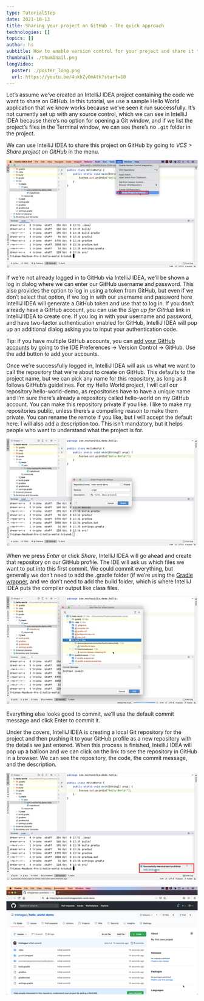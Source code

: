 ```yaml
---
type: TutorialStep
date: 2021-10-13
title: Sharing your project on GitHub - The quick approach
technologies: []
topics: []
author: hs
subtitle: How to enable version control for your project and share it to GitHub in one step
thumbnail: ./thumbnail.png
longVideo:
  poster: ./poster_long.png
  url: https://youtu.be/4ukhZvOmAtk?start=10
---
```


Let’s assume we’ve created an IntelliJ IDEA project containing the code we want to share on GitHub. In this tutorial, we use a sample Hello World application that we know works because we’ve seen it run successfully. It’s not currently set up with any source control, which we can see in IntelliJ IDEA because there’s no option for opening a Git window, and if we list the project’s files in the Terminal window, we can see there’s no `.git` folder in the project. 

We can use IntelliJ IDEA to share this project on GitHub by going to *VCS >  Share project on GitHub* in the menu.

![Share Project on GitHub](share-project-github.png)

If we’re not already logged in to GitHub via IntelliJ IDEA, we’ll be shown a log in dialog where we can enter our GitHub username and password. This also provides the option to log in using a token from GitHub, but even if we don’t select that option, if we log in with our username and password here IntelliJ IDEA will generate a GitHub token and use that to log in. If you don’t already have a GitHub account, you can use the _Sign up for GitHub_ link in IntelliJ IDEA to create one. If you log in with your username and password, and have two-factor authentication enabled for GitHub, IntelliJ IDEA will pop up an additional dialog asking you to input your authentication code.

Tip: if you have multiple GitHub accounts, you can [add your GitHub accounts](https://www.jetbrains.com/help/idea/github.html) by going to the IDE Preferences -> Version Control -> GitHub. Use the add button to add your accounts.

Once we’re successfully logged in, IntelliJ IDEA will ask us what we want to call the repository that we’re about to create on GitHub. This defaults to the project name, but we can pick any name for this repository, as long as it follows GitHub’s guidelines. For my Hello World project, I will call our repository hello-world-demo, as repositories have to have a unique name and I’m sure there’s already a repository called hello-world on my GitHub account. You can make this repository private if you like. I like to make my repositories public, unless there’s a compelling reason to make them private. You can rename the remote if you like, but I will accept the default here. I will also add a description too. This isn’t mandatory, but it helps people who want to understand what the project is for.

![Share Window to GitHub](share-window.png)

When we press *Enter* or click *Share*, IntelliJ IDEA will go ahead and create that repository on our GitHub profile. The IDE will ask us which files we want to put into this first commit. We could commit everything, but generally we don’t need to add the .gradle folder (if we’re using the [Gradle wrapper](https://docs.gradle.org/current/userguide/gradle_wrapper.html), and we don’t need to add the build folder, which is where IntelliJ IDEA puts the compiler output like class files.

![Add Files for Initial Commit](add-files-for-Initial-commit.png)

Everything else looks good to commit, we’ll use the default commit message and click Enter to commit it.

Under the covers, IntelliJ IDEA is creating a local Git repository for the project and then pushing it to your GitHub profile as a new repository with the details we just entered. When this process is finished, IntelliJ IDEA will pop up a balloon and we can click on the link to see the repository in GitHub in a browser. We can see the repository, the code, the commit message, and the description.

![Shared On GitHub](shared-on-github.png)

![](shared-on-github-browser.png)